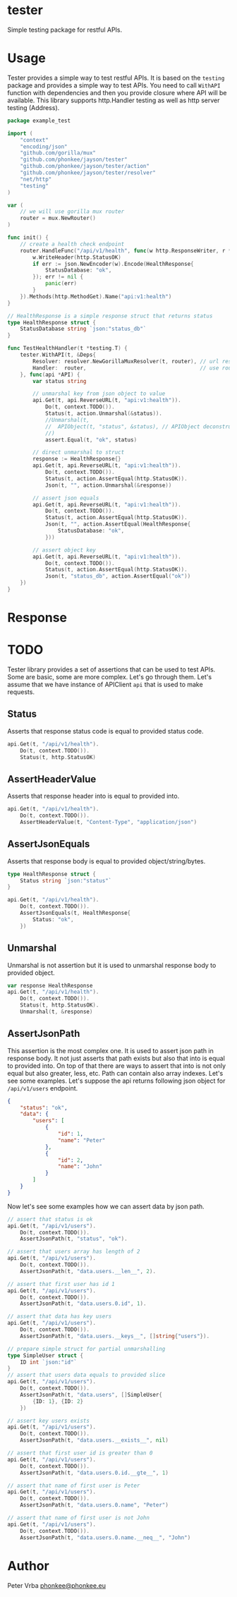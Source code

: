 # tester

Simple testing package for restful APIs.

# Usage

Tester provides a simple way to test restful APIs. It is based on the `testing` package and provides a simple way to test APIs.
You need to call `WithAPI` function with dependencies and then you provide closure where API will be available.
This library supports http.Handler testing as well as http server testing (Address).

```go
package example_test

import (
	"context"
	"encoding/json"
	"github.com/gorilla/mux"
	"github.com/phonkee/jayson/tester"
	"github.com/phonkee/jayson/tester/action"
	"github.com/phonkee/jayson/tester/resolver"
	"net/http"
	"testing"
)

var (
	// we will use gorilla mux router
	router = mux.NewRouter()
)

func init() {
	// create a health check endpoint
	router.HandleFunc("/api/v1/health", func(w http.ResponseWriter, r *http.Request) {
		w.WriteHeader(http.StatusOK)
		if err := json.NewEncoder(w).Encode(HealthResponse{
			StatusDatabase: "ok",
		}); err != nil {
			panic(err)
		}
	}).Methods(http.MethodGet).Name("api:v1:health")
}

// HealthResponse is a simple response struct that returns status
type HealthResponse struct {
	StatusDatabase string `json:"status_db"`
}

func TestHealthHandler(t *testing.T) {
	tester.WithAPI(t, &Deps{
		Resolver: resolver.NewGorillaMuxResolver(t, router), // url resolver for gorilla mux
		Handler:  router,                                    // use router as http.Handler
	}, func(api *API) {
		var status string

		// unmarshal key from json object to value
		api.Get(t, api.ReverseURL(t, "api:v1:health")).
			Do(t, context.TODO()).
			Status(t, action.Unmarshal(&status)).
			//Unmarshal(t,
			//	APIObject(t, "status", &status), // APIObject deconstructs json object to value given key value pairs
			//)
			assert.Equal(t, "ok", status)

		// direct unmarshal to struct
		response := HealthResponse{}
		api.Get(t, api.ReverseURL(t, "api:v1:health")).
			Do(t, context.TODO()).
			Status(t, action.AssertEqual(http.StatusOK)).
			Json(t, "", action.Unmarshal(&response))

		// assert json equals
		api.Get(t, api.ReverseURL(t, "api:v1:health")).
			Do(t, context.TODO()).
			Status(t, action.AssertEqual(http.StatusOK)).
			Json(t, "", action.AssertEqual(HealthResponse{
				StatusDatabase: "ok",
			}))

		// assert object key
		api.Get(t, api.ReverseURL(t, "api:v1:health")).
			Do(t, context.TODO()).
			Status(t, action.AssertEqual(http.StatusOK)).
			Json(t, "status_db", action.AssertEqual("ok"))
	})
}

```

# Response

# TODO


Tester library provides a set of assertions that can be used to test APIs.
Some are basic, some are more complex. Let's go through them.
Let's assume that we have instance of APIClient `api` that is used to make requests.

## Status

Asserts that response status code is equal to provided status code.

```go
api.Get(t, "/api/v1/health").
    Do(t, context.TODO()).
    Status(t, http.StatusOK)
```

## AssertHeaderValue

Asserts that response header into is equal to provided into.

```go
api.Get(t, "/api/v1/health").
    Do(t, context.TODO()).
    AssertHeaderValue(t, "Content-Type", "application/json")
```

## AssertJsonEquals

Asserts that response body is equal to provided object/string/bytes.

```go
type HealthResponse struct {
    Status string `json:"status"`
}

api.Get(t, "/api/v1/health").
    Do(t, context.TODO()).
    AssertJsonEquals(t, HealthResponse{
        Status: "ok",
    })
```

## Unmarshal

Unmarshal is not assertion but it is used to unmarshal response body to provided object.

```go
var response HealthResponse
api.Get(t, "/api/v1/health").
    Do(t, context.TODO()).
    Status(t, http.StatusOK).
    Unmarshal(t, &response)
```

## AssertJsonPath

This assertion is the most complex one. It is used to assert json path in response body.
It not just asserts that path exists but also that into is equal to provided into.
On top of that there are ways to assert that into is not only equal but also greater, less, etc.
Path can contain also array indexes.
Let's see some examples.
Let's suppose the api returns following json object for `/api/v1/users` endpoint.

```json
{
    "status": "ok",
    "data": {
        "users": [
            {
                "id": 1,
                "name": "Peter"
            },
            {
                "id": 2,
                "name": "John"
            }
        ]
    }
}
```

Now let's see some examples how we can assert data by json path.

```go
// assert that status is ok
api.Get(t, "/api/v1/users").
    Do(t, context.TODO()).
    AssertJsonPath(t, "status", "ok").

// assert that users array has length of 2
api.Get(t, "/api/v1/users").
    Do(t, context.TODO()).
    AssertJsonPath(t, "data.users.__len__", 2).

// assert that first user has id 1
api.Get(t, "/api/v1/users").
    Do(t, context.TODO()).
    AssertJsonPath(t, "data.users.0.id", 1).

// assert that data has key users
api.Get(t, "/api/v1/users").
    Do(t, context.TODO()).
    AssertJsonPath(t, "data.users.__keys__", []string{"users"}).

// prepare simple struct for partial unmarshalling
type SimpleUser struct {
    ID int `json:"id"`
}
// assert that users data equals to provided slice
api.Get(t, "/api/v1/users").
    Do(t, context.TODO()).
    AssertJsonPath(t, "data.users", []SimpleUser{
        {ID: 1}, {ID: 2}
    })

// assert key users exists
api.Get(t, "/api/v1/users").
    Do(t, context.TODO()).
    AssertJsonPath(t, "data.users.__exists__", nil)

// assert that first user id is greater than 0
api.Get(t, "/api/v1/users").
    Do(t, context.TODO()).
    AssertJsonPath(t, "data.users.0.id.__gte__", 1)

// assert that name of first user is Peter
api.Get(t, "/api/v1/users").
    Do(t, context.TODO()).
    AssertJsonPath(t, "data.users.0.name", "Peter")

// assert that name of first user is not John
api.Get(t, "/api/v1/users").
    Do(t, context.TODO()).
    AssertJsonPath(t, "data.users.0.name.__neq__", "John")
```

# Author

Peter Vrba <phonkee@phonkee.eu>